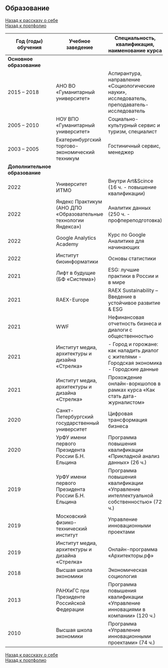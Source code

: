 ## Образование   
[Назад к рассказу о себе](https://github.com/SergeyZayakin/about-me/blob/main/README.md#%D0%BF%D1%80%D0%B8%D0%B2%D0%B5%D1%82-%D1%8F-%D1%81%D0%B5%D1%80%D0%B3%D0%B5%D0%B9)     
[Назад к портфолио](https://github.com/SergeyZayakin/portfolio/blob/main/README.md#portfolio)
       
| **Год (годы) обучения**        | **Учебное заведение**                                              | **Специальность, квалификация, наименование курса**                                              |
|----------------------------|-----------------------------------------------------------------|----------------------------------------------------------------------------------------------|
| **Основное образование**       |                                                                 |                                                                                              |
| 2015 – 2018                | АНО ВО «Гуманитарный университет»                               | Аспирантура, направление «Социологические науки», исследователь, преподаватель-исследователь |
| 2005 – 2010                | НОУ ВПО «Гуманитарный университет»                              | Социально-культурный сервис и туризм, специалист                                             |
| 2003 – 2005                | Екатеринбургский торгово-экономический техникум                 | Гостиничный сервис, менеджер                                                                 |
| **Дополнительное образование** |                                                                 |                                                                                              |
| 2022                       | Университет ИТМО                                                | Внутри Art&Scince (16 ч. - повышение квалификации)                                           |
| 2022                       | Яндекс Практикум (АНО ДПО «Образовательные технологии Яндекса») | Аналитик данных  (250 ч. - профпереподготовка)                                               |
| 2022                       | Google Analytics Academy                                        | Курс по Google Аналитике для начинающих                                                      |
| 2022                       | Институт биоинформатики                                         | Основы статистики                                                                            |
| 2021                       | Лифт в будущие (БФ «Система»)                                   | ESG: лучшие практики в России и в мире                                                       |
| 2021                       | RAEX-Europe                                                     | RAEX Sustainability – Введение в устойчивое развитие & ESG                                   |
| 2021                       | WWF                                                             | Нефинансовая отчетность бизнеса и диалоги с общественностью                                  |
| 2021                       | Институт медиа, архитектуры и дизайна «Стрелка»                 | - Город и горожане: как наладить диалог с жителями - Городская экономика - Городские данные  |
| 2021                       | Институт медиа, архитектуры и дизайна «Стрелка»                 | Прохождение онлайн-воркшопов в рамках курса «Как стать дата-журналистом»                     |
| 2020                       | Санкт-Петербургский государственный университет                 | Цифровая трансформация бизнеса                                                               |
| 2020                       | УрФУ имени первого Президента России Б.Н. Ельцина               | Программа повышения квалификации «Прикладной анализ данных» (26 ч.)                          |
| 2019                       | УрФУ имени первого Президента России Б.Н. Ельцина               | Программа повышения квалификации «Управление интеллектуальной собственностью» (72 ч.)        |
| 2019                       | Московский физико-технический институт                          | Управление инновационными проектами                                                          |
| 2019                       | Институт медиа, архитектуры и дизайна «Стрелка»                 | Онлайн-программа «Архитекторы.рф»                                                            |
| 2018                       | Высшая школа экономики                                          | Экономическая социология                                                                     |
| 2013                       | РАНХиГС при Президенте Российской Федерации                     | Программа повышения квалификации «Управление инновациями в компании»   (120 ч.)              |
| 2010                       | Высшая школа экономики                                          | Программа «Управление инновационными проектами» (74 ч.)                                      |


[Назад к рассказу о себе](https://github.com/SergeyZayakin/about-me/blob/main/README.md#%D0%BF%D1%80%D0%B8%D0%B2%D0%B5%D1%82-%D1%8F-%D1%81%D0%B5%D1%80%D0%B3%D0%B5%D0%B9)     
[Назад к портфолио](https://github.com/SergeyZayakin/portfolio/blob/main/README.md#portfolio)
